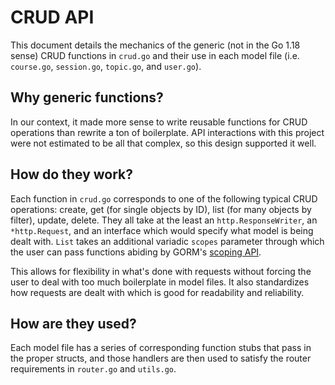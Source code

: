 # CRUD API

This document details the mechanics of the generic (not in the Go 1.18 sense) CRUD functions in `crud.go` and their use in each model file (i.e. `course.go`, `session.go`, `topic.go`, and `user.go`).

## Why generic functions?

In our context, it made more sense to write reusable functions for CRUD operations than rewrite a ton of boilerplate. API interactions with this project were not estimated to be all that complex, so this design supported it well.

## How do they work?

Each function in `crud.go` corresponds to one of the following typical CRUD operations: create, get (for single objects by ID), list (for many objects by filter), update, delete. They all take at the least an `http.ResponseWriter`, an `*http.Request`, and an interface which would specify what model is being dealt with. `List` takes an additional variadic `scopes` parameter through which the user can pass functions abiding by GORM's [scoping API](https://gorm.io/docs/scopes.html).

This allows for flexibility in what's done with requests without forcing the user to deal with too much boilerplate in model files. It also standardizes how requests are dealt with which is good for readability and reliability.

## How are they used?

Each model file has a series of corresponding function stubs that pass in the proper structs, and those handlers are then used to satisfy the router requirements in `router.go` and `utils.go`.
